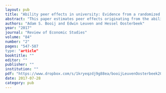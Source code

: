 ```yaml
---
layout: pub
title: "Ability peer effects in university: Evidence from a randomized experiment"
abstract: "This paper estimates peer effects originating from the ability composition of tutorial groups for undergraduate students in economics. We manipulated the composition of groups to achieve a wide range of support, and assigned students – conditional on their prior ability – randomly to these groups. The data support a specification in which the impact of group composition on achievement is captured by the mean and standard deviation of peers' prior ability, their interaction, and interactions with students' own prior ability. When we assess the aggregate implications of these peer effects regressions for group assignment, we find that low and medium ability students gain on average 0.19 SD units of achievement from switching from ability mixing to three-way tracking. Their dropout rate is reduced by 12 percentage points (relative to a mean of 0.6). High-ability students are unaffected. Analysis of survey data indicates that in tracked groups, low-ability students have more positive interactions with other students, and are more involved. We find no evidence that teachers adjust their teaching to the composition of groups."
authors: "Adam S. Booij and Edwin Leuven and Hessel Oosterbeek"
year: "2017"
journal: "Review of Economic Studies"
volume: "84"
number: "2"
pages: "547-587
type: "article"
booktitle: ""
editor: ""
publisher: ""
institution: ""
pdf: "https://www.dropbox.com/s/1kryeqzdj9g88ea/booijLeuvenOosterbeek2017restud.pdf?dl=0"
date: 2017-07-28
category: pub
---
```

